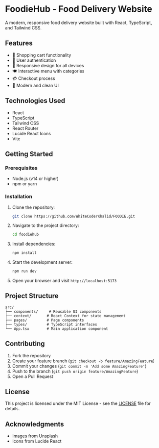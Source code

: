 # FoodieHub - Food Delivery Website

A modern, responsive food delivery website built with React, TypeScript, and Tailwind CSS.

## Features

- 🛒 Shopping cart functionality
- 🔐 User authentication
- 📱 Responsive design for all devices
- 🍽️ Interactive menu with categories
- 💳 Checkout process
- 🎨 Modern and clean UI

## Technologies Used

- React
- TypeScript
- Tailwind CSS
- React Router
- Lucide React Icons
- Vite

## Getting Started

### Prerequisites

- Node.js (v14 or higher)
- npm or yarn

### Installation

1. Clone the repository:
   ```bash
   git clone https://github.com/WhiteCoderKhalid/FOODIE.git
   ```

2. Navigate to the project directory:
   ```bash
   cd foodiehub
   ```

3. Install dependencies:
   ```bash
   npm install
   ```

4. Start the development server:
   ```bash
   npm run dev
   ```

5. Open your browser and visit `http://localhost:5173`

## Project Structure

```
src/
├── components/     # Reusable UI components
├── context/       # React Context for state management
├── pages/         # Page components
├── types/         # TypeScript interfaces
└── App.tsx        # Main application component
```

## Contributing

1. Fork the repository
2. Create your feature branch (`git checkout -b feature/AmazingFeature`)
3. Commit your changes (`git commit -m 'Add some AmazingFeature'`)
4. Push to the branch (`git push origin feature/AmazingFeature`)
5. Open a Pull Request

## License

This project is licensed under the MIT License - see the [LICENSE](LICENSE) file for details.

## Acknowledgments

- Images from Unsplash
- Icons from Lucide React